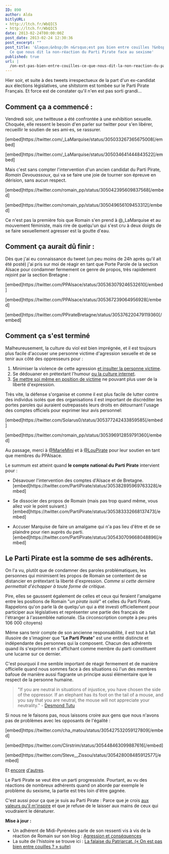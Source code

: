 ```yaml
---
ID: 890
author: Alda
bitlyURL:
- http://ltch.fr/WbQIC5
- http://ltch.fr/WbQIC5
date: 2013-02-24T00:00:00Z
post_date: 2013-02-24 12:30:36
post_excerpt: ""
post_title: '&laquo;&nbsp;On n&rsquo;est pas bien entre couilles ?&nbsp;&raquo; &#8211;
  Ce que nous dit la non-réaction du Parti Pirate face au sexisme'
published: true
url: |
  /on-est-pas-bien-entre-couilles-ce-que-nous-dit-la-non-reaction-du-parti-pirate-face-au-sexisme/
---
```


<p>Hier soir, et suite à des tweets irrespectueux de la part d'un ex-candidat aux élections législatives, une shitstorm est tombée sur le Parti Pirate Français. Et force est de constater qu'il n'en est pas sorti grandi… <!--more--></p>

<h2>Comment ça a commencé :</h2>

<p>Vendredi soir, une twitteuse a été confrontée à une exhibition sexuelle. Choquée, elle ressent le besoin d'en parler sur twitter pour s'en libérer, recueillir le soutien de ses ami⋅es, se rassurer.</p>

<p>[embed]https://twitter.com/_LaMarquise/status/305033267365675008[/embed]</p>

<p>[embed]https://twitter.com/_LaMarquise/status/305034641444843522[/embed]</p>

<p>Mais c'est sans compter l'intervention d'un ancien candidat du Parti Pirate, <em>Romain Devouassoux</em>, qui va se faire une joie de tourner son épreuve en dérision, sans aucun respect.</p>

<p>[embed]https://twitter.com/romain_pp/status/305042395609837568[/embed]</p>

<p>[embed]https://twitter.com/romain_pp/status/305049656109453312[/embed]</p>

<p>Ce n'est pas la première fois que Romain s'en prend à @_LaMarquise et au mouvement féministe, mais rire de quelqu'un qui s'est cru à deux doigts de se faire sexuellement agresser est la goutte d'eau.</p>

<h2>Comment ça aurait dû finir :</h2>

<p>Dès que j'ai eu connaissance du tweet (un peu moins de 24h après qu'il ait été posté) j'ai pris sur moi de réagir en tant que Porte Parole de la section Alsace pour condamner fermement ce genre de propos, très rapidement rejoint par la section Bretagne :</p>

<p>[embed]https://twitter.com/PPAlsace/status/305363079246532610[/embed]</p>

<p>[embed]https://twitter.com/PPAlsace/status/305367239064956928[/embed]</p>

<p>[embed]https://twitter.com/PPirateBretagne/status/305376220479119360[/embed]</p>

<h2>Comment ça s'est terminé</h2>

<p>Malheureusement, la culture du viol est bien imprégnée, et il est toujours plus facile d'accuser une personne victime d'agression sexuelle et de se tenir aux côté des oppresseurs pour :</p>

<ol>
<li>Minimiser la violence de cette agression <a href="https://twitter.com/Linx998/status/305371474666065922">et insulter la personne victime</a>.</li>
<li>Se dédouaner en prétextant l'humour <a href="https://twitter.com/romain_pp/status/305374279179042816">ou la culture internet</a>.</li>
<li><a href="https://twitter.com/romain_pp/status/305392657092464640">Se mettre soi même en position de victime</a> ne pouvant plus user de la liberté d'expression.</li>
</ol>

<p>Très vite, la défense s'organise et comme il est plus facile de lutter contre des individus isolés que des organisations il est important de discréditer les portes paroles qui auraient outrepassés leurs droits en détournant l'usage des comptes officiels pour exprimer leur avis personnel:</p>

<p>[embed]https://twitter.com/Solarus0/status/305377242433859585[/embed]</p>

<p>[embed]https://twitter.com/romain_pp/status/305396912859791360[/embed]</p>

<p>Au passage, merci à <a href="https://twitter.com/mariemini/status/305378321972207616">@MarieMini</a> et à <a href="https://twitter.com/LouPirate/status/305384311677394944">@LouPirate</a> pour leur soutien en tant que membres du PPAlsace.</p>

<p>Le summum est atteint quand <strong>le compte national du Parti Pirate</strong> intervient pour :</p>

<ul>
<li><p>Désavouer l'intervention des comptes d'Alsace et de Bretagne. [embed]https://twitter.com/PartiPirate/status/305382895969763328[/embed]</p></li>
<li><p>Se dissocier des propos de Romain (mais pas trop quand même, vous allez voir le point suivant.) [embed]https://twitter.com/PartiPirate/status/305383332668137473[/embed]</p></li>
<li><p>Accuser Marquise de faire un amalgame qui n'a pas lieu d'être et de se plaindre pour rien auprès du parti. [embed]https://twitter.com/PartiPirate/status/305430709668048896[/embed]</p></li>
</ul>

<h2>Le Parti Pirate est la somme de ses adhérents.</h2>

<p>On l'a vu, plutôt que de condamner des paroles problématiques, les personnes qui minimisent les propos de Romain se contentent de se distancier en prétextant la liberté d'expression. <em>Comme si cette dernière permettait d'échapper à toute forme de critique.</em></p>

<p>Pire, elles se gaussent également de celles et ceux qui feraient l'amalgame entre les positions de Romain "<em>un pirate isolé</em>" et celles du Parti Pirate. Rappelons qu'on parle là de quelqu'un qui a été investi officiellement pour participer aux législatives et représenter une partie des français de l'étranger à l'assemblée nationale. (Sa circonscription compte à peu près 106 000 citoyens)</p>

<p>Même sans tenir compte de son ancienne responsabilité, il est tout à fait illusoire de s'imaginer que "<strong>Le Parti Pirate</strong>" est une entité distincte et indépendante des personnes qui la composent. Chacun des adhérents quand ils s'expriment en s'affichant comme membre du parti constituent une lucarne sur ce dernier.</p>

<p>C'est pourquoi il me semble important de réagir fermement et de manière officielle quand nous sommes face à des situations où l'un des membres bafoue de manière aussi flagrante un principe aussi élémentaire que le respect de la personne humaine.</p>

<blockquote>
  <p>"If you are neutral in situations of injustice, you have chosen the side of the oppressor. If an elephant has its foot on the tail of a mouse, and you say that you are neutral, the mouse will not appreciate your neutrality." - <a href="https://fr.wikipedia.org/wiki/Desmond_Tutu">Desmond Tutu</a></p>
</blockquote>

<p>Si nous ne le faisons pas, nous laissons croire aux gens que nous n'avons pas de problèmes avec les opposants de l'égalité :</p>

<p>[embed]https://twitter.com/cha_matou/status/305427532059127809[/embed]</p>

<p>[embed]https://twitter.com/Clirstrim/status/305448463099887616[/embed]</p>

<p>[embed]https://twitter.com/Steve__Zissou/status/305428008485912577[/embed]</p>

<p>Et <a href="https://twitter.com/gordontesos/status/305419083057344512">encore</a> <a href="https://twitter.com/regis_alenda/status/305436468938145793">d'autres</a>.</p>

<p>Le Parti Pirate se veut être un parti progressiste. Pourtant, au vu des réactions de nombreux adhérents quand on aborde par exemple le problème du sexisme, la partie est très loin d'être gagnée.</p>

<p>C'est aussi pour ça que je suis au Parti Pirate : Parce que je crois <a href="http://falkvinge.net/files/2012/manual/PirateWheel-2012-11-10.pdf">aux valeurs qu'il m'inspire</a> et que je refuse de le laisser aux mains de ceux qui voudraient le dénaturer.</p>

<p><strong>Mise à jour :</strong></p>

<ul>
<li>Un adhérent de Midi-Pyrénées parle de son ressenti vis à vis de la réaction de Romain sur son blog : <a href="http://www.famille-isla.net/raphael/blog/index.php?post/2013/02/24/Agression-et-cons%C3%A9quences">Agression et conséquences</a></li>
<li>La suite de l'histoire se trouve ici : <a href="https://aldarone.fr/la-falaise-du-patriarcat-on-est-pas-bien-entre-couilles-suite/">La falaise du Patriarcat. (« On est pas bien entre couilles ? » suite)</a></li>
</ul>
